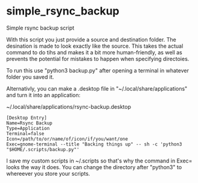 # simple_rsync_backup
Simple rsync backup script

With this script you just provide a source and destination folder. The desination is made to look exactly like the source. This takes the actual command to do tihs and makes it a bit more human-friendly, as well as prevents the potential for mistakes to happen when specifying directoies.

To run this use "python3 backup.py" after opening a terminal in whatever folder you saved it.

Alternativly, you can make a .desktop file in "~/.local/share/applications" and turn it into an application:

~/.local/share/applications/rsync-backup.desktop

```
[Desktop Entry]
Name=Rsync Backup
Type=Application
Terminal=false
Icon=/path/to/or/name/of/icon/if/you/want/one
Exec=gnome-terminal --title "Backing things up" -- sh -c 'python3 "$HOME/.scripts/backup.py"'
```

I save my custom scripts in ~/.scripts so that's why the command in Exec= looks the way it does. You can change the directory after "python3" to whereever you store your scripts.

